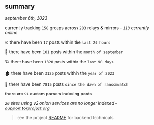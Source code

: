 
## summary
_september 6th, 2023_

currently tracking `158` groups across `283` relays & mirrors - _`113` currently online_

⏲ there have been `17` posts within the `last 24 hours`

🦈 there have been `101` posts within the `month of september`

🪐 there have been `1320` posts within the `last 90 days`

🏚 there have been `3125` posts within the `year of 2023`

🦕 there have been `7815` posts `since the dawn of ransomwatch`

there are `91` custom parsers indexing posts

_`20` sites using v2 onion services are no longer indexed - [support.torproject.org](https://support.torproject.org/onionservices/v2-deprecation/)_

> see the project [README](https://github.com/joshhighet/ransomwatch#ransomwatch--) for backend technicals
